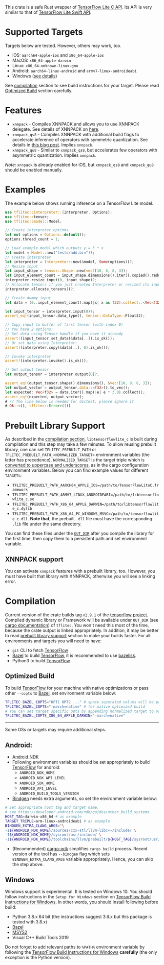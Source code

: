 This crate is a safe Rust wrapper of [TensorFlow Lite C API].
Its API is very similar to that of [TensorFlow Lite Swift API].

# Supported Targets

Targets below are tested. However, others may work, too.
* iOS: `aarch64-apple-ios` and `x86_64-apple-ios`
* MacOS: `x86_64-apple-darwin`
* Linux: `x86_64-unknown-linux-gnu`
* Android: `aarch64-linux-android` and `armv7-linux-androideabi`
* Windows ([see details](#Windows))

See [compilation](#compilation) section to see build instructions for your target. Please
read [Optimized Build](#optimized_build) section carefully.

# Features

* `xnnpack` - Compiles XNNPACK and allows you to use XNNPACK delegate. See details of XNNPACK
on [here][XNNPACK_blog].
* `xnnpack_qs8` - Compiles XNNPACK with additional build flags to accelerate inference of
operators with symmetric quantization. See details in [this blog post][XNNPACK_quant_blog].
Implies `xnnpack`.
* `xnnpack_qu8` - Similar to `xnnpack_qs8`, but accelerates few operators with
asymmetric quantization. Implies `xnnpack`.

*Note:* `xnnpack` is already enabled for iOS, but `xnnpack_qs8` and `xnnpack_qu8`
should be enabled manually.

# Examples

The example below shows running inference on a TensorFlow Lite model.

```rust
use tflitec::interpreter::{Interpreter, Options};
use tflitec::tensor;
use tflitec::model::Model;

// Create interpreter options
let mut options = Options::default();
options.thread_count = 1;

// Load example model which outputs y = 3 * x
let model = Model::new("tests/add.bin")?;
// Create interpreter
let interpreter = Interpreter::new(&model, Some(options))?;
// Resize input
let input_shape = tensor::Shape::new(vec![10, 8, 8, 3]);
let input_element_count = input_shape.dimensions().iter().copied().reduce(std::ops::Mul::mul).unwrap();
interpreter.resize_input(0, input_shape)?;
// Allocate tensors if you just created Interpreter or resized its inputs
interpreter.allocate_tensors()?;

// Create dummy input
let data = (0..input_element_count).map(|x| x as f32).collect::<Vec<f32>>();

let input_tensor = interpreter.input(0)?;
assert_eq!(input_tensor.data_type(), tensor::DataType::Float32);

// Copy input to buffer of first tensor (with index 0)
// You have 2 options:
// Set data using Tensor handle if you have it already
assert!(input_tensor.set_data(&data[..]).is_ok());
// Or set data using Interpreter:
assert!(interpreter.copy(&data[..], 0).is_ok());

// Invoke interpreter
assert!(interpreter.invoke().is_ok());

// Get output tensor
let output_tensor = interpreter.output(0)?;

assert_eq!(output_tensor.shape().dimensions(), &vec![10, 8, 8, 3]);
let output_vector = output_tensor.data::<f32>().to_vec();
let expected: Vec<f32> = data.iter().map(|e| e * 3.0).collect();
assert_eq!(expected, output_vector);
# // The line below is needed for doctest, please ignore it
# Ok::<(), tflitec::Error>(())
```

# Prebuilt Library Support

As described in the [compilation section](#compilation), `libtensorflowlite_c` is built during compilation and
this step may take a few minutes. To allow reusing prebuilt library, one can set `TFLITEC_PREBUILT_PATH` or 
`TFLITEC_PREBUILT_PATH_<NORMALIZED_TARGET>` environment variables (the latter has precedence).
`NORMALIZED_TARGET` is the target triple which is [converted to uppercase and underscores][triple_normalization], 
as in the cargo configuration environment variables. Below you can find example values for different `TARGET`s:

* `TFLITEC_PREBUILT_PATH_AARCH64_APPLE_IOS=/path/to/TensorFlowLiteC.framework`
* `TFLITEC_PREBUILT_PATH_ARMV7_LINUX_ANDROIDEABI=/path/to/libtensorflowlite_c.so`
* `TFLITEC_PREBUILT_PATH_X86_64_APPLE_DARWIN=/path/to/libtensorflowlite_c.dylib`
* `TFLITEC_PREBUILT_PATH_X86_64_PC_WINDOWS_MSVC=/path/to/tensorflowlite_c.dll`. **Note that**, the prebuilt `.dll` 
file must have the corresponding `.lib` file under the same directory.

You can find these files under the [`OUT_DIR`][cargo documentation] after you compile the library for the first time, 
then copy them to a persistent path and set environment variable.

## XNNPACK support

You can activate `xnnpack` features with a prebuilt library, too. 
However, you must have built that library with XNNPACK, otherwise you will see a linking error.

# Compilation

Current version of the crate builds tag `v2.9.1` of the [tensorflow project].
Compiled dynamic library or Framework will be available under `OUT_DIR`
(see [cargo documentation]) of `tflitec`.
You won't need this most of the time, because the crate output is linked appropriately.
In addition, it may be better to read [prebuilt library support](#prebuilt-library-support) section 
to make your builds faster.
For all environments and targets you will need to have:

* `git` CLI to fetch [TensorFlow]
* [Bazel] to build [TensorFlow], it is recommended to use [bazelisk].
* Python3 to build [TensorFlow]

## Optimized Build
To build [TensorFlow] for your machine with native optimizations
or pass other `--copts` to [Bazel], set environment variable below:
```sh
TFLITEC_BAZEL_COPTS="OPT1 OPT2 ..." # space seperated values will be passed as `--copt=OPTN` to bazel
TFLITEC_BAZEL_COPTS="-march=native" # for native optimized build
# You can set target specific opts by appending normalized target to variable name
TFLITEC_BAZEL_COPTS_X86_64_APPLE_DARWIN="-march=native"
```
---
Some OSs or targets may require additional steps.

## Android:
* [Android NDK]
* Following environment variables should be set appropriately
to build [TensorFlow] for android:
    * `ANDROID_NDK_HOME`
    * `ANDROID_NDK_API_LEVEL`
    * `ANDROID_SDK_HOME`
    * `ANDROID_API_LEVEL`
    * `ANDROID_BUILD_TOOLS_VERSION`
* [Bindgen] needs extra arguments, so set the environment variable below:
```sh
# Set appropriate host tag and target name.
# see https://developer.android.com/ndk/guides/other_build_systems
HOST_TAG=darwin-x86_64 # as example
TARGET_TRIPLE=arm-linux-androideabi # as example
BINDGEN_EXTRA_CLANG_ARGS="\
-I${ANDROID_NDK_HOME}/sources/cxx-stl/llvm-libc++/include/ \
-I${ANDROID_NDK_HOME}/sysroot/usr/include/ \
-I${ANDROID_NDK_HOME}/toolchains/llvm/prebuilt/${HOST_TAG}/sysroot/usr/include/${TARGET_TRIPLE}/"
```
* (Recommended) [cargo-ndk] simplifies `cargo build` process. Recent version of the tool has `--bindgen` flag
which sets `BINDGEN_EXTRA_CLANG_ARGS` variable appropriately. Hence, you can skip the step above.

## Windows

Windows support is experimental. It is tested on Windows 10. You should follow instructions in
the `Setup for Windows` section on [TensorFlow Build Instructions for Windows]. In other words,
you should install following before build:
* Python 3.8.x 64 bit (the instructions suggest 3.6.x but this package is tested with 3.8.x)
* [Bazel]
* [MSYS2]
* Visual C++ Build Tools 2019

Do not forget to add relevant paths to `%PATH%` environment variable by following the 
[TensorFlow Build Instructions for Windows] **carefully** (the only exception is the Python version). 

[TensorFlow]: https://www.tensorflow.org/
[Bazel]: https://bazel.build/
[bazelisk]: https://github.com/bazelbuild/bazelisk
[Bindgen]: https://github.com/rust-lang/rust-bindgen
[tensorflow project]: https://github.com/tensorflow/tensorflow
[TensorFlow Lite Swift API]: https://www.tensorflow.org/lite/guide/ios
[TensorFlow Lite C API]: https://github.com/tensorflow/tensorflow/tree/master/tensorflow/lite/c
[XNNPACK_blog]: https://blog.tensorflow.org/2020/07/accelerating-tensorflow-lite-xnnpack-integration.html
[XNNPACK_quant_blog]: https://blog.tensorflow.org/2021/09/faster-quantized-inference-with-xnnpack.html
[Android NDK]: https://developer.android.com/ndk/guides
[cargo documentation]: https://doc.rust-lang.org/cargo/reference/environment-variables.html#environment-variables-cargo-sets-for-crates
[cargo-ndk]: https://github.com/bbqsrc/cargo-ndk
[TensorFlow Build Instructions for Windows]: https://www.tensorflow.org/install/source_windows
[MSYS2]: https://www.msys2.org/
[triple_normalization]: https://doc.rust-lang.org/cargo/reference/config.html#environment-variables